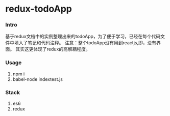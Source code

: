 # redux-todoApp

### Intro
  基于redux文档中的实例整理出来的todoApp，为了便于学习，已经在每个代码文件中填入了笔记和代码注释。
  注意：整个todoApp没有用到reactjs,即，没有界面。 其实这更体现了redux的高解耦程度。


### Usage
  1. npm i
  2. babel-node indextest.js


### Stack
1. es6
2. redux
